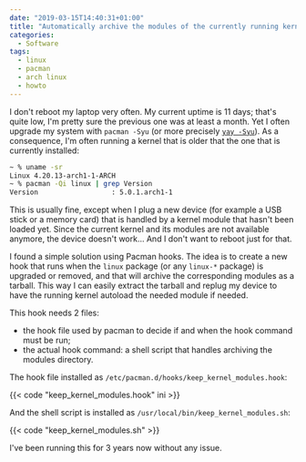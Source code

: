 ```yaml
---
date: "2019-03-15T14:40:31+01:00"
title: "Automatically archive the modules of the currently running kernel on upgrade on Arch Linux"
categories:
  - Software
tags:
  - linux
  - pacman
  - arch linux
  - howto
---
```


I don't reboot my laptop very often. My current uptime is 11 days; that's quite low, I'm pretty sure the previous one
was at least a month. Yet I often upgrade my system with `pacman -Syu` (or more precisely [`yay -Syu`][yay]). As a
consequence, I'm often running a kernel that is older that the one that is currently installed:

```zsh
~ % uname -sr
Linux 4.20.13-arch1-1-ARCH
~ % pacman -Qi linux | grep Version
Version                  : 5.0.1.arch1-1
```

This is usually fine, except when I plug a new device (for example a USB stick or a memory card) that is handled by a
kernel module that hasn't been loaded yet. Since the current kernel and its modules are not available anymore, the
device doesn't work… And I don't want to reboot just for that.

I found a simple solution using Pacman hooks. The idea is to create a new hook that runs when the `linux` package (or
any `linux-*` package) is upgraded or removed, and that will archive the corresponding modules as a tarball. This way I
can easily extract the tarball and replug my device to have the running kernel autoload the needed module if needed.

This hook needs 2 files:

- the hook file used by pacman to decide if and when the hook command must be run;
- the actual hook command: a shell script that handles archiving the modules directory.

The hook file installed as `/etc/pacman.d/hooks/keep_kernel_modules.hook`:

{{< code "keep_kernel_modules.hook" ini >}}

And the shell script is installed as `/usr/local/bin/keep_kernel_modules.sh`:

{{< code "keep_kernel_modules.sh" >}}

I've been running this for 3 years now without any issue.


[yay]: https://github.com/Jguer/yay
